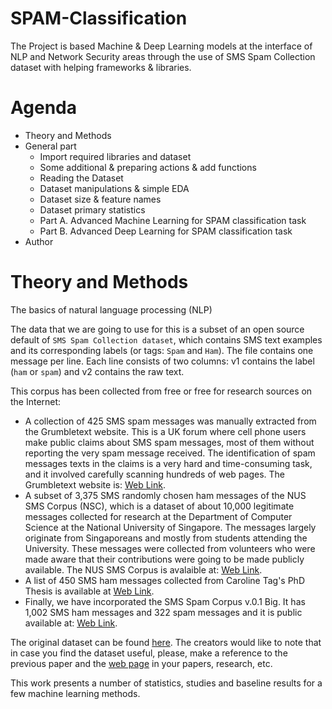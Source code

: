 # SPAM-Classification

The Project is based  Machine & Deep Learning models at the interface of NLP and Network Security areas through the use of SMS Spam Collection dataset with helping frameworks & libraries.

# Agenda

*   Theory and Methods
*   General part
    *   Import required libraries and dataset
    *   Some additional & preparing actions & add functions
    *   Reading the Dataset
    *   Dataset manipulations & simple EDA
    *   Dataset size & feature names
    *   Dataset primary statistics
    *   Part A. Advanced Machine Learning for SPAM classification task
    *   Part B. Advanced Deep Learning for SPAM classification task
*   Author

  # Theory and Methods

  The basics of natural language processing (NLP)

The data that we are going to use for this is a subset of an open source default of `SMS Spam Collection dataset`, which contains SMS text examples and its corresponding labels (or tags: `Spam` and `Ham`). The file contains one message per line. Each line consists of two columns: v1 contains the label (`ham` or `spam`) and v2 contains the raw text.

This corpus has been collected from free or free for research sources on the Internet:

*   A collection of 425 SMS spam messages was manually extracted from the Grumbletext website. This is a UK forum where cell phone users make public claims about SMS spam messages, most of them without reporting the very spam message received. The identification of spam messages texts in the claims is a very hard and time-consuming task, and it involved carefully scanning hundreds of web pages. The Grumbletext website is: [Web Link](http://www.grumbletext.co.uk/?utm_medium=Exinfluencer&utm_source=Exinfluencer&utm_content=000026UJ&utm_term=10006555&utm_id=NA-SkillsNetwork-Channel-SkillsNetworkQuickLabsAdvanced_ML_DL_spam_classification_L427910497-2022-01-01).
*   A subset of 3,375 SMS randomly chosen ham messages of the NUS SMS Corpus (NSC), which is a dataset of about 10,000 legitimate messages collected for research at the Department of Computer Science at the National University of Singapore. The messages largely originate from Singaporeans and mostly from students attending the University. These messages were collected from volunteers who were made aware that their contributions were going to be made publicly available. The NUS SMS Corpus is avalaible at: [Web Link](http://www.comp.nus.edu.sg/\~rpnlpir/downloads/corpora/smsCorpus/?utm_medium=Exinfluencer&utm_source=Exinfluencer&utm_content=000026UJ&utm_term=10006555&utm_id=NA-SkillsNetwork-Channel-SkillsNetworkQuickLabsAdvanced_ML_DL_spam_classification_L427910497-2022-01-01).
*   A list of 450 SMS ham messages collected from Caroline Tag's PhD Thesis is available at [Web Link](http://etheses.bham.ac.uk/253/1/Tagg09PhD.pdf?utm_medium=Exinfluencer&utm_source=Exinfluencer&utm_content=000026UJ&utm_term=10006555&utm_id=NA-SkillsNetwork-Channel-SkillsNetworkQuickLabsAdvanced_ML_DL_spam_classification_L427910497-2022-01-01).
*   Finally, we have incorporated the SMS Spam Corpus v.0.1 Big. It has 1,002 SMS ham messages and 322 spam messages and it is public available at: [Web Link](http://www.esp.uem.es/jmgomez/smsspamcorpus/?utm_medium=Exinfluencer&utm_source=Exinfluencer&utm_content=000026UJ&utm_term=10006555&utm_id=NA-SkillsNetwork-Channel-SkillsNetworkQuickLabsAdvanced_ML_DL_spam_classification_L427910497-2022-01-01).

The original dataset can be found [here](https://archive.ics.uci.edu/ml/datasets/SMS+Spam+Collection?utm_medium=Exinfluencer&utm_source=Exinfluencer&utm_content=000026UJ&utm_term=10006555&utm_id=NA-SkillsNetwork-Channel-SkillsNetworkQuickLabsAdvanced_ML_DL_spam_classification_L427910497-2022-01-01). The creators would like to note that in case you find the dataset useful, please, make a reference to the previous paper and the [web page](http://www.dt.fee.unicamp.br/\~tiago/smsspamcollection/) in your papers, research, etc.

This work presents a number of statistics, studies and baseline results for a few machine learning methods.
